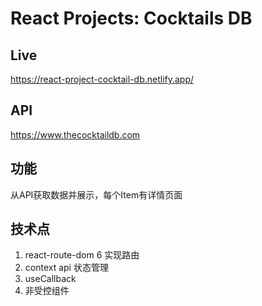 # React Projects: Cocktails DB

## Live
https://react-project-cocktail-db.netlify.app/

## API

https://www.thecocktaildb.com

## 功能
从API获取数据并展示，每个Item有详情页面

## 技术点

1. react-route-dom 6 实现路由
2. context api 状态管理
3. useCallback
4. 非受控组件
